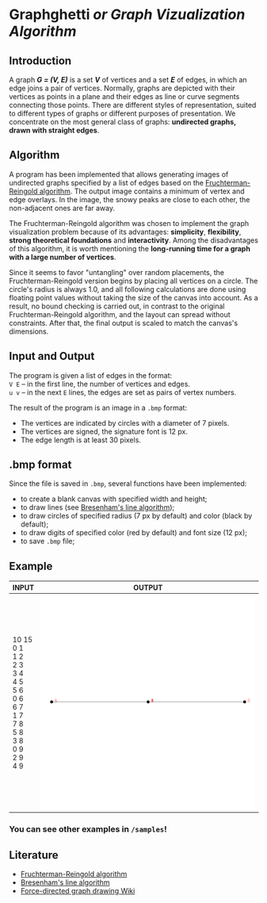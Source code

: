 # Graphghetti _or Graph Vizualization Algorithm_ 
## Introduction
A graph **_G = (V, E)_** is a set **_V_** of vertices and a set **_E_** of edges, in which an edge joins a pair of vertices. Normally, graphs are depicted with their vertices as points in a plane and their edges as line or curve segments connecting those points. There are different styles of representation, suited to different types of graphs or different purposes of presentation. We concentrate on the most general class of graphs: **undirected graphs, drawn with straight edges**.

## Algorithm
A program has been implemented that allows generating images of undirected graphs specified by a list of edges based on the [Fruchterman-Reingold algorithm](https://reingold.co/force-directed.pdf).
The output image contains a minimum of vertex and edge overlays. In the image, the snowy peaks are close to each other, the non-adjacent ones are far away.

The Fruchterman-Reingold algorithm was chosen to implement the graph visualization problem because of its advantages: **simplicity**, **flexibility**, **strong theoretical foundations** and **interactivity**. Among the disadvantages of this algorithm, it is worth mentioning the **long-running time for a graph with a large number of vertices**.

Since it seems to favor "untangling" over random placements, the Fruchterman-Reingold version begins by placing all vertices on a circle. The circle's radius is always 1.0, and all following calculations are done using floating point values without taking the size of the canvas into account. As a result, no bound checking is carried out, in contrast to the original Fruchterman-Reingold algorithm, and the layout can spread without constraints. After that, the final output is scaled to match the canvas's dimensions.

## Input and Output
The program is given a list of edges in the format: <br> 
`V E` – in the first line, the number of vertices and edges. <br>
`u v` – in the next `E` lines, the edges are set as pairs of vertex numbers.

The result of the program is an image in a `.bmp` format:
- The vertices are indicated by circles with a diameter of 7 pixels.
- The vertices are signed, the signature font is 12 px.
- The edge length is at least 30 pixels.

## .bmp format
Since the file is saved in `.bmp`, several functions have been implemented:
- to create a blank canvas with specified width and height;
- to draw lines (see [Bresenham's line algorithm](https://en.wikipedia.org/wiki/Bresenham%27s_line_algorithm));
- to draw circles of specified radius (7 px by default) and color (black by default);
- to draw digits of specified color (red by default) and font size (12 px);
- to save `.bmp` file;

## Example
| **INPUT**                                                                                                                                          | **OUTPUT**                                                                       |
|----------------------------------------------------------------------------------------------------------------------------------------------------|----------------------------------------------------------------------------------|
| 10 15 <br> 0 1 <br> 1 2 <br> 2 3 <br> 3 4 <br> 4 5 <br> 5 6 <br> 0 6 <br> 6 7 <br> 1 7 <br> 7 8 <br> 5 8 <br> 3 8 <br> 0 9 <br> 2 9 <br> 4 9       | ![](https://github.com/virogg/graphghetti/blob/main/samples/graph1.gif?raw=true) |

### You can see other examples in `/samples`!

## Literature
- [Fruchterman-Reingold algorithm](https://reingold.co/force-directed.pdf)
- [Bresenham's line algorithm](https://en.wikipedia.org/wiki/Bresenham%27s_line_algorithm)
- [Force-directed graph drawing Wiki](https://en.wikipedia.org/wiki/Force-directed_graph_drawing)